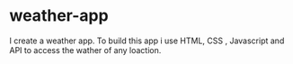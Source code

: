 # weather-app
I create a weather app. To build this app i use HTML, CSS , Javascript and API to access the wather of any loaction.
